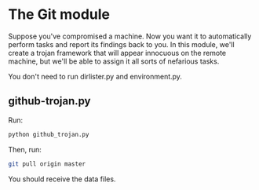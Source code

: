 # The Git module
Suppose you've compromised a machine. Now you want it to automatically perform tasks and report its findings back to you. In this module, we'll create a trojan framework that will appear innocuous on the remote machine, but we'll be able to assign it all sorts of nefarious tasks.

You don't need to run dirlister.py and environment.py.
## github-trojan.py
Run:
```bash
python github_trojan.py
```
Then, run:
```bash
git pull origin master
```
You should receive the data files.
